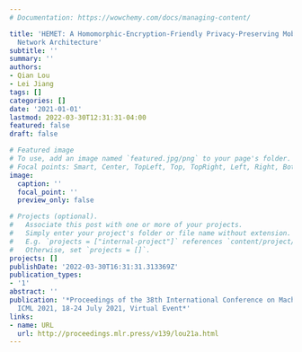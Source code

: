 ```yaml
---
# Documentation: https://wowchemy.com/docs/managing-content/

title: 'HEMET: A Homomorphic-Encryption-Friendly Privacy-Preserving Mobile Neural
  Network Architecture'
subtitle: ''
summary: ''
authors:
- Qian Lou
- Lei Jiang
tags: []
categories: []
date: '2021-01-01'
lastmod: 2022-03-30T12:31:31-04:00
featured: false
draft: false

# Featured image
# To use, add an image named `featured.jpg/png` to your page's folder.
# Focal points: Smart, Center, TopLeft, Top, TopRight, Left, Right, BottomLeft, Bottom, BottomRight.
image:
  caption: ''
  focal_point: ''
  preview_only: false

# Projects (optional).
#   Associate this post with one or more of your projects.
#   Simply enter your project's folder or file name without extension.
#   E.g. `projects = ["internal-project"]` references `content/project/deep-learning/index.md`.
#   Otherwise, set `projects = []`.
projects: []
publishDate: '2022-03-30T16:31:31.313369Z'
publication_types:
- '1'
abstract: ''
publication: '*Proceedings of the 38th International Conference on Machine Learning,
  ICML 2021, 18-24 July 2021, Virtual Event*'
links:
- name: URL
  url: http://proceedings.mlr.press/v139/lou21a.html
---
```

